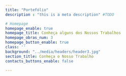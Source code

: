 ```yaml
---
title: "Portefólio"
description : "this is a meta description" #TODO

# Homepage
homepage_enable: true
homepage_title: Conheça alguns dos Nossos Trabalhos
homepage_obras_num: 3
homepage_button_enable: true
class: ''
background: "../media/headers/header3.jpg"
section_title: Conheça o Nosso Trabalho
contacts_buttons_enable: false

---
```

